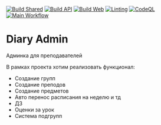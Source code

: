 [![Build Shared](https://github.com/Diary-SPO/diary-admin/actions/workflows/build-shared.yml/badge.svg)](https://github.com/Diary-SPO/diary-admin/actions/workflows/build-shared.yml)
[![Build API](https://github.com/Diary-SPO/diary-admin/actions/workflows/build-api.yml/badge.svg)](https://github.com/Diary-SPO/diary-admin/actions/workflows/build-api.yml)
[![Build Web](https://github.com/Diary-SPO/diary-admin/actions/workflows/build-web.yml/badge.svg)](https://github.com/Diary-SPO/diary-admin/actions/workflows/build-web.yml)
[![Linting](https://github.com/Diary-SPO/diary-admin/actions/workflows/lint.yml/badge.svg)](https://github.com/Diary-SPO/diary-admin/actions/workflows/lint.yml)
[![CodeQL](https://github.com/Diary-SPO/diary-admin/actions/workflows/codeql.yml/badge.svg)](https://github.com/Diary-SPO/diary-admin/actions/workflows/codeql.yml)
[![Main Workflow](https://github.com/Diary-SPO/diary-admin/actions/workflows/main.yml/badge.svg)](https://github.com/Diary-SPO/diary-admin/actions/workflows/main.yml)

# Diary Admin

Админка для преподавателей

В рамках проекта хотим реализовать функционал:

- Создание групп
- Создание преподов
- Создание предметов
- Авто перенос расписания на неделю и тд
- ДЗ
- Оценки за урок
- Система подгрупп
